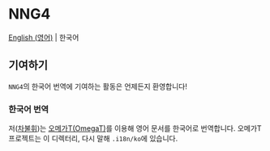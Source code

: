 # NNG4

[English (영어)](./README.md) | 한국어

## 기여하기

`NNG4`의 한국어 번역에 기여하는 활동은 언제든지 환영합니다!

### 한국어 번역

저([차불휘][bc])는 [오메가T(OmegaT)][omt]를 이용해 영어 문서를 한국어로 번역합니다. 오메가T 프로젝트는 이 디렉터리, 다시 말해 `.i18n/ko`에 있습니다.

[bc]: https://github.com/chabulhwi
[omt]: https://omegat.org/

